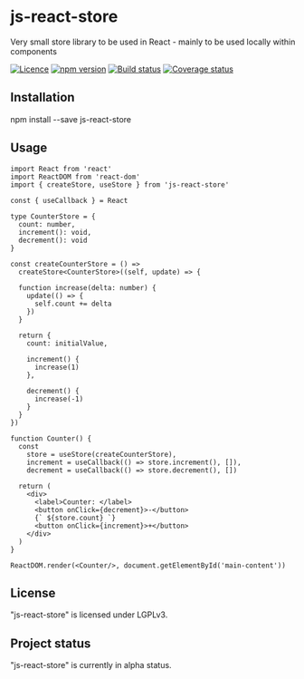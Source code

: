 # js-react-store

Very small store library to be used in React - mainly to be used locally within components

[![Licence](https://img.shields.io/badge/licence-LGPLv3-blue.svg?style=flat)](https://github.com/js-works/js-react-store/blob/master/LICENSE)
[![npm version](https://img.shields.io/npm/v/js-react-store.svg?style=flat)](https://www.npmjs.com/package/js-react-store)
[![Build status](https://travis-ci.com/js-works/js-react-store.svg)](https://travis-ci.org/js-works/js-react-store)
[![Coverage status](https://coveralls.io/repos/github/js-works/js-react-store/badge.svg?branch=master)](https://coveralls.io/github/js-works/js-react-store?branch=master)

## Installation

npm install --save js-react-store

## Usage
```tsx
import React from 'react'
import ReactDOM from 'react-dom'
import { createStore, useStore } from 'js-react-store'

const { useCallback } = React

type CounterStore = { 
  count: number,
  increment(): void,
  decrement(): void
}

const createCounterStore = () =>
  createStore<CounterStore>((self, update) => {
  
  function increase(delta: number) {
    update(() => {
      self.count += delta
    })
  }

  return {
    count: initialValue,

    increment() {
      increase(1)
    },

    decrement() {
      increase(-1)
    }
  }
})

function Counter() {
  const
    store = useStore(createCounterStore),
    increment = useCallback(() => store.increment(), []),
    decrement = useCallback(() => store.decrement(), [])

  return (
    <div>
      <label>Counter: </label>
      <button onClick={decrement}>-</button>
      {` ${store.count} `}
      <button onClick={increment}>+</button>
    </div>
  )
}

ReactDOM.render(<Counter/>, document.getElementById('main-content'))
```

## License

"js-react-store" is licensed under LGPLv3.

## Project status

"js-react-store" is currently in alpha status.
